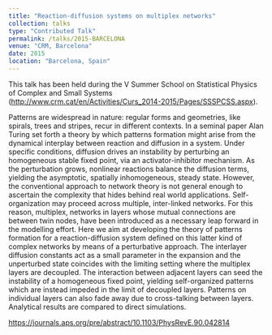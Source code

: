 ```yaml
---
title: "Reaction-diffusion systems on multiplex networks"
collection: talks
type: "Contributed Talk"
permalink: /talks/2015-BARCELONA
venue: "CRM, Barcelona"
date: 2015
location: "Barcelona, Spain"
---
```


This talk has been held during the V Summer School on Statistical Physics of Complex and Small Systems (http://www.crm.cat/en/Activities/Curs_2014-2015/Pages/SSSPCSS.aspx).

Patterns are widespread in nature: regular forms and geometries, like spirals, trees and stripes, recur in different contexts. In a seminal paper Alan Turing set forth a theory by which patterns formation might arise from the dynamical interplay between reaction and diffusion in a system. Under specific conditions, diffusion drives an instability by perturbing an homogeneous stable fixed point, via an activator-inhibitor mechanism. As the perturbation grows, nonlinear reactions balance the diffusion terms, yielding the asymptotic, spatially inhomogeneous, steady state. However, the conventional approach to network theory is not general enough to ascertain the complexity that hides behind real world applications. Self-organization may proceed across multiple, inter-linked networks. For this reason, multiplex, networks in layers whose mutual connections are between twin nodes, have been introduced as a necessary leap forward in the modelling effort. Here we aim at developing the theory of patterns formation for a reaction-diffusion system defined on this latter kind of complex networks by means of a perturbative approach. The interlayer diffusion constants act as a small parameter in the expansion and the unperturbed state coincides with the limiting setting where the multiplex layers are decoupled. The interaction between adjacent layers can seed the instability of a homogeneous fixed point, yielding self-organized patterns which are instead impeded in the limit of decoupled layers. Patterns on individual layers can also fade away due to cross-talking between layers. Analytical results are compared to direct simulations.

https://journals.aps.org/pre/abstract/10.1103/PhysRevE.90.042814
